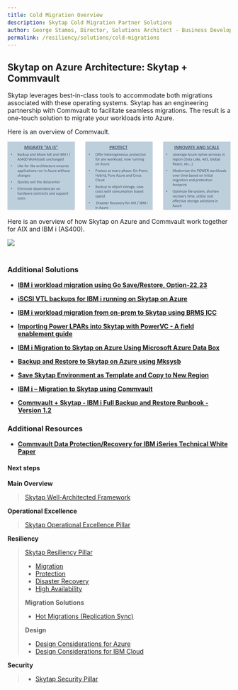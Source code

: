```yaml
---
title: Cold Migration Overview
description: Skytap Cold Migration Partner Solutions
author: George Stamos, Director, Solutions Architect - Business Development
permalink: /resiliency/solutions/cold-migrations
---
```


## Skytap on Azure Architecture: Skytap + Commvault

Skytap leverages best-in-class tools to accommodate both migrations
associated with these operating systems. Skytap has an engineering
partnership with Commvault to facilitate seamless migrations. The result
is a one-touch solution to migrate your workloads into Azure.

Here is an overview of Commvault.

<img src="https://raw.githubusercontent.com/skytap/well-architected-framework/master/resiliency/migrationmedia/media/image7.png">

Here is an overview of how Skytap on Azure and Commvault work together
for AIX and IBM i (AS400).

<img src="https://raw.githubusercontent.com/skytap/well-architected-framework/master/resiliency/migrationmedia/media/image8.png">

<BR>
<BR>


### Additional Solutions

- **[IBM i workload migration using Go Save/Restore, Option-22,23](./GoSave/ibmimigrationwithgosave.md)**

- **[iSCSI VTL backups for IBM i running on Skytap on Azure](./VTL/IBMi-iSCSI-VTL-Backups.md)**

- **[IBM i workload migration from on-prem to Skytap using BRMS ICC](./BRMS/ibmiworkloadmigration.md)**

- **[Importing Power LPARs into Skytap with PowerVC - A field enablement guide](./IMBiLPARMigrationWithPowerVC.md)**

- **[IBM i Migration to Skytap on Azure Using Microsoft Azure Data Box](./databoxmigrations.md)**

- **[Backup and Restore to Skytap on Azure using Mksysb](./mksysb-backupandrestore.md)**

- **[Save Skytap Environment as Template and Copy to New Region](./savetemplatecopy2region/savetemplatecopy2region.md)**

- **<a href="https://raw.githubusercontent.com/skytap/well-architected-framework/master/resiliency/protectionmedia/IBM_i_Migration_to_Skytap_using_Commvault.pdf" target="_blank">IBM i – Migration to Skytap using Commvault</a>**

- **[Commvault + Skytap - IBM i Full Backup and Restore Runbook - Version 1.2](./SkytapCommvaultRunbook.md)**

### Additional Resources

- **<a href="https://raw.githubusercontent.com/skytap/well-architected-framework/master/resiliency/protectionmedia/commvault-iseries-protection-technical-whitepaper.pdf" target="_blank">Commvault Data Protection/Recovery for IBM iSeries Technical White Paper</a>**

#### Next steps

**Main Overview**
> [Skytap Well-Architected Framework](../../)

**Operational Excellence**
>[Skytap Operational Excellence Pillar](../../operations/)

**Resiliency**
>[Skytap Resiliency Pillar](../)
>* [Migration](../migrations)
>* [Protection](../backups)
>* [Disaster Recovery](../disaster-recovery)
>* [High Availability](../ibmi-disaster-recovery)
>
>**Migration Solutions**
>* [Hot Migrations (Replication Sync)](./hot-migrations)
>
>**Design**
>* [Design Considerations for Azure](../design-considerations-azure)
>* [Design Considerations for IBM Cloud](../design-considerations-ibm)

**Security**
> * [Skytap Security Pillar](../../security/)
